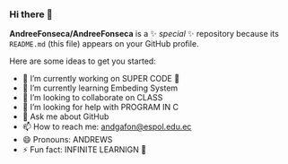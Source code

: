 ### Hi there 👋


**AndreeFonseca/AndreeFonseca** is a ✨ _special_ ✨ repository because its `README.md` (this file) appears on your GitHub profile.

Here are some ideas to get you started:

- 🔭 I’m currently working on SUPER CODE 🤖
- 🌱 I’m currently learning Embeding System
- 👻 I’m looking to collaborate on CLASS 
- 🤔 I’m looking for help with PROGRAM IN C
- 💬 Ask me about GitHub
- 📫 How to reach me: andgafon@espol.edu.ec
- 😄 Pronouns: ANDREWS
- ⚡ Fun fact: INFINITE LEARNIGN 👾
